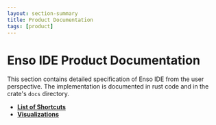 ```yaml
---
layout: section-summary
title: Product Documentation
tags: [product]
---
```


# Enso IDE Product Documentation

This section contains detailed specification of Enso IDE from the user perspective. The
implementation is documented in rust code and in the crate's `docs` directory.
 
* [**List of Shortcuts**](./shortcuts.md)
* [**Visualizations**](visualizations.md)